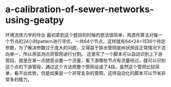 # a-calibration-of-sewer-networks-using-geatpy
环境流体力学的作业
最初拿到这个题目的时候的想法很简单，用遗传算法对每一个节点的24小时pattern进行寻优，一共64个节点，这样就有64*24=1536个待定参数，为了解决参数过于庞大的问题，又得益于排水管网是树状网且正常情况下流向单一，所以用监测点将管网进行分割。
这里写了一个脚本可以自动识别上下游管段，就是在某一点随意设置一个流量，看下游哪些节点有流量经过，就可以识别这个点的下游管段，通过这个方法把整个管网设成了4段。虽然这个管网比较简单，看不出优势，但是如果是一个非常复杂的管网，这样自动化的脚本可以节省非常多的精力。

